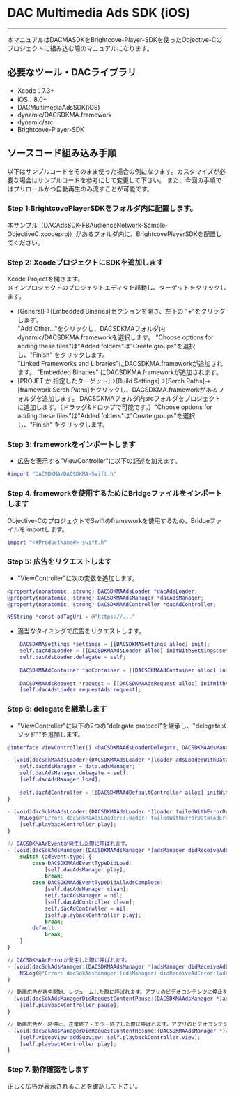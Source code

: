 # DAC Multimedia Ads SDK (iOS)
- - -
本マニュアルはDACMASDKをBrightcove-Player-SDKを使ったObjective-Cのプロジェクトに組み込む際のマニュアルになります。

## 必要なツール・DACライブラリ
* Xcode：7.3+
* iOS：8.0+
* DACMultimediaAdsSDK(iOS)
 * dynamic/DACSDKMA.framework
 * dynamic/src
* Brightcove-Player-SDK

## ソースコード組み込み手順
以下はサンプルコードをそのまま使った場合の例になります。カスタマイズが必要な場合はサンプルコードを参考にして変更して下さい。
また、今回の手順ではプリロールかつ自動再生のみ流すことが可能です。

### Step 1:BrightcovePlayerSDKをフォルダ内に配置します。
本サンプル（DACAdsSDK-FBAudienceNetwork-Sample-ObjectiveC.xcodeproj）があるフォルダ内に、BrightcovePlayerSDKを配置してください。

### Step 2: XcodeプロジェクトにSDKを追加します
Xcode Projectを開きます。  
メインプロジェクトのプロジェクトエディタを起動し、ターゲットをクリックします。
- [General]->[Embedded Binaries]セクションを開き、左下の "+"をクリックします。  
"Add Other..."をクリックし、DACSDKMAフォルダ内dynamic/DACSDKMA.frameworkを選択します。
"Choose options for adding these files"は"Added folders"は"Create groups"を選択し、"Finish" をクリックします。  
"Linked Frameworks and Libraries"にDACSDKMA.frameworkが追加されます。
"Embedded Binaries" にDACSDKMA.frameworkが追加されます。
- [PROJET か 指定したターゲット]->[Build Settings]->[Serch Paths]->[framework Serch Paths]をクリックし、DACSDKMA.frameworkがあるフォルダを追加します。
DACSDKMAフォルダ内srcフォルダをプロジェクトに追加します。（ドラッグ&ドロップで可能です。）"Choose options for adding these files"は"Added folders"は"Create groups"を選択し、"Finish" をクリックします。  

### Step 3: frameworkをインポートします
- 広告を表示する"ViewController"に以下の記述を加えます。

```ViewController.m
#import "DACSDKMA/DACSDKMA-Swift.h"
```

### Step 4. frameworkを使用するためにBridgeファイルをインポートします
Objective-CのプロジェクトでSwiftのframeworkを使用するため、Bridgeファイルをimportします。

```ViewController.m
import "<#ProductName#>-swift.h"
```

### Step 5: 広告をリクエストします

- "ViewController"に次の変数を追加します。

```ViewController.m
@property(nonatomic, strong) DACSDKMAAdsLoader *dacAdsLoader;
@property(nonatomic, strong) DACSDKMAAdsManager *dacAdsManager;
@property(nonatomic, strong) DACSDKMAAdController *dacAdController;

NSString *const adTagUri = @"https://..."
```

- 適当なタイミングで広告をリクエストします。

```ViewController.m
    DACSDKMASettings *settings = [[DACSDKMASettings alloc] init];
    self.dacAdsLoader = [[DACSDKMAAdsLoader alloc] initWithSettings:settings];
    self.dacAdsLoader.delegate = self;
    
    DACSDKMAAdContainer *adContainer = [[DACSDKMAAdContainer alloc] initWithView:self.videoView companionSlots: nil];
    
    DACSDKMAAdsRequest *request = [[DACSDKMAAdsRequest alloc] initWithAdTagURI:adTagUri adContainer:adContainer contentPlayhead:nil];
    [self.dacAdsLoader requestAds:request];
```

### Step 6: delegateを継承します
- "ViewController"に以下の2つの"delegate protocol"を継承し、"delegateメソッド""を追加します。

```ViewController.m
@interface ViewController() <DACSDKMAAdsLoaderDelegate, DACSDKMAAdsManagerDelegate>

- (void)dacSdkMaAdsLoader:(DACSDKMAAdsLoader *)loader adsLoadedWithData:(DACSDKMAAdsLoadedData *)data {
    self.dacAdsManager = data.adsManager;
    self.dacAdsManager.delegate = self;
    [self.dacAdsManager load];
    
    self.dacAdController = [[DACSDKMAAdDefaultController alloc] initWithAdsManager:self.dacAdsManager];
}

- (void)dacSdkMaAdsLoader:(DACSDKMAAdsLoader *)loader failedWithErrorData:(DACSDKMAAdLoadingErrorData *)adErrorData {
    NSLog(@"Error: dacSdkMaAdsLoader:(loader) failedWithErrorData(adErrorData) = %@", adErrorData.adError.message);
    [self.playbackController play];
}

// DACSDKMAAdEventが発生した際に呼ばれます。
- (void)dacSdkAdsManager:(DACSDKMAAdsManager *)adsManager didReceiveAdEvent:(DACSDKMAAdEvent *)adEvent {
    switch (adEvent.type) {
        case DACSDKMAAdEventTypeDidLoad:
            [self.dacAdsManager play];
            break;
        case DACSDKMAAdEventTypeDidAllAdsComplete:
            [self.dacAdsManager clean];
            self.dacAdsManager = nil;
            [self.dacAdController clean];
            self.dacAdController = nil;
            [self.playbackController play];
            break;
        default:
            break;
    }
}

// DACSDKMAAdErrorが発生した際に呼ばれます。
- (void)dacSdkAdsManager:(DACSDKMAAdsManager *)adsManager didReceiveAdError:(DACSDKMAAdError *)adError {
    NSLog(@"Error: dacSdkAdsManager:(adsManager) didReceiveAdError:(adError) = %@", adError.message);
}

// 動画広告が再生開始、レジュームした際に呼ばれます。アプリのビデオコンテンツに停止を要求します。
- (void)dacSdkAdsManagerDidRequestContentPause:(DACSDKMAAdsManager *)adsManager {
    [self.playbackController pause];
}

// 動画広告が一時停止、正常終了・エラー終了した際に呼ばれます。アプリのビデオコンテンツに再生を要求します。
- (void)dacSdkAdsManagerDidRequestContentResume:(DACSDKMAAdsManager *)adsManager {
    [self.videoView addSubview: self.playbackController.view];
    [self.playbackController play];
}

```

### Step 7. 動作確認をします
正しく広告が表示されることを確認して下さい。
